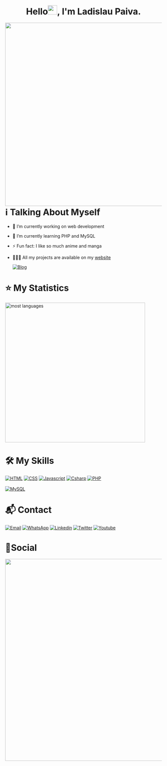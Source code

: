 <div align="center">
  
# Hello<img src="https://raw.githubusercontent.com/kaueMarques/kaueMarques/master/hi.gif" width="30px">, I'm Ladislau Paiva.
</div>

<a href="https://github.com/ladislaubpaiva">
<img align="right" height="590em" src="https://raw.githubusercontent.com/gist/ladislaubpaiva/4395d35d13d99280ff80252c20ba3f20/raw/6927089a2c3a9f18c6cb8501ce3c96f1a8b29939/digitalcard.svg"/></a>
<h1 align="left">ℹ️ Talking About Myself</h1>

- 🔭 I’m currently working on web development
- 🌱 I’m currently learning PHP and MySQL
- ⚡ Fun fact: I like so much anime and manga
- 🧑🏽‍💻 All my projects are available on my <a href ="https://ladislaubpaiva.github.io">website</a>

     [![Blog](https://img.shields.io/website?label=ladislaubpaiva.github.io&style=for-the-badge&url=https://ladislaubpaiva.github.io)](https://ladislaubpaiva.github.io)

<h1 align="left">⭐ My Statistics</h1>
<a href="https://github.com/ladislaubpaiva"><img width="450em" src="https://github-readme-stats.vercel.app/api/top-langs/?username=ladislaubpaiva&layout=compact&theme=tokyonight" alt="most languages"/></a>

<h1 align="left">🛠️ My Skills</h1>  
<a href="https://github.com/ladislaubpaiva">
<img align="center" alt="HTML" src="https://img.shields.io/badge/HTML5-E34F26?style=for-the-badge&logo=html5&logoColor=white"></a>
<a href="https://github.com/ladislaubpaiva">
<img align="center" alt="CSS" src="https://img.shields.io/badge/CSS3-1572B6?style=for-the-badge&logo=css3&logoColor=white"></a>
<a href="https://github.com/ladislaubpaiva">
<img align="center" alt="Javascript" src="https://img.shields.io/badge/JavaScript-F7DF1E?style=for-the-badge&logo=javascript&logoColor=black"></a>
<a href="https://github.com/ladislaubpaiva">
<img align="center" alt="Csharp" src="https://img.shields.io/badge/C%23-239120?style=for-the-badge&logo=c-sharp&logoColor=white"></a>
<a href="https://github.com/ladislaubpaiva">
<img align="center" alt="PHP" src="https://img.shields.io/badge/PHP-777BB4?style=for-the-badge&logo=php&logoColor=white"></a>
<br>
<br>
<a href="https://github.com/ladislaubpaiva">
<img align="center" alt="MySQL" src="https://img.shields.io/badge/MySQL-00000F?style=for-the-badge&logo=mysql&logoColor=white"></a>

<h1 align="left">📬 Contact</h1>

<a href="mailto:ladislaubpaiva@hotmail.com" target="_blank">
<img align="center" alt="Email" src="https://img.shields.io/badge/Gmail-D14836?style=for-the-badge&logo=gmail&logoColor=white"></a>
<a href="https://wa.me/message/C4AULT2XI4BUO1" target="_blank">
<img align="center" alt="WhatsApp" src="https://img.shields.io/badge/WhatsApp-25D366?style=for-the-badge&logo=whatsapp&logoColor=white"></a>
<a href="https://www.linkedin.com/in/ladislaubpaiva/" target="_blank">
<img align="center" alt=Linkedin src="https://img.shields.io/badge/LinkedIn-0077B5?style=for-the-badge&logo=linkedin&logoColor=white"></a>
<a href="https://twitter.com/ladislaubpaiva" target="_blank">
<img align="center" alt="Twitter" src="https://img.shields.io/badge/Twitter-1DA1F2?style=for-the-badge&logo=twitter&logoColor=white"></a>
<a href="https://www.youtube.com/channel/UCyrEfX3MSjYwvWEnf8MD45g" target="_blank">
<img align="center" alt="Youtube" src="https://img.shields.io/badge/YouTube-FF0000?style=for-the-badge&logo=youtube&logoColor=white"></a>

<h1 align="left">🔗Social</h1>
<div align="center">
  <a href="https://twitter.com/ladislaubpaiva">
<img width="650em" src="https://github-readme-twitter-gazf.vercel.app/api?id=ladislaubpaiva&layout=wide&show_reply=off&show_retweet=off"/></a>
</div> 
